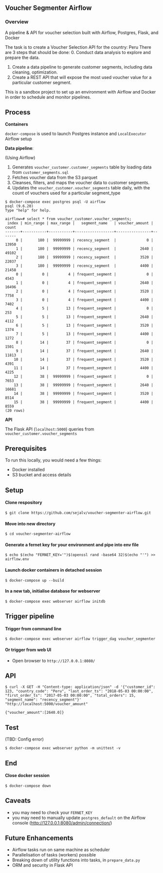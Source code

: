 ## Voucher Segmenter Airflow

### Overview

A pipeline & API for voucher selection built with Airflow, Postgres, Flask, and Docker

The task is to create a Voucher Selection API for the country: Peru
There are 3 steps that should be done:
0. Conduct data analysis to explore and prepare the data.
1. Create a data pipeline to generate customer segments, including data cleaning, optimization.
2. Create a REST API that will expose the most used voucher value for a particular customer
segment.

This is a sandbox project to set up an environment with Airflow and Docker in order to schedule and monitor pipelines.

## Process

**Containers**

`docker-compose` is used to launch Postgres instance and `LocalExecutor` Airflow setup

**Data pipeline**:

(Using Airflow)

1. Generates `voucher_customer.customer_segments` table by loading data from `customer_segments.sql`
2. Fetches voucher data from the S3 parquet
3. Cleanses, filters, and maps the voucher data to customer segments.
4. Updates the `voucher_customer.voucher_segments` table daily, with the count of vouchers used for a particular segment_type

```
$ docker-compose exec postgres psql -U airflow
psql (9.6.20)
Type "help" for help.

airflow=# select * from voucher_customer.voucher_segments;
 index | min_range | max_range |   segment_name   | voucher_amount | count 
-------+-----------+-----------+------------------+----------------+-------
     0 |       180 |  99999999 | recency_segment  |              0 | 13950
     1 |       180 |  99999999 | recency_segment  |           2640 | 49102
     2 |       180 |  99999999 | recency_segment  |           3520 | 22037
     3 |       180 |  99999999 | recency_segment  |           4400 | 21458
     0 |         0 |         4 | frequent_segment |              0 |  4543
     1 |         0 |         4 | frequent_segment |           2640 | 16496
     2 |         0 |         4 | frequent_segment |           3520 |  7758
     3 |         0 |         4 | frequent_segment |           4400 |  7402
     4 |         5 |        13 | frequent_segment |              0 |   253
     5 |         5 |        13 | frequent_segment |           2640 |  4112
     6 |         5 |        13 | frequent_segment |           3520 |  1374
     7 |         5 |        13 | frequent_segment |           4400 |  1272
     8 |        14 |        37 | frequent_segment |              0 |  1501
     9 |        14 |        37 | frequent_segment |           2640 | 11813
    10 |        14 |        37 | frequent_segment |           3520 |  4391
    11 |        14 |        37 | frequent_segment |           4400 |  4225
    12 |        38 |  99999999 | frequent_segment |              0 |  7653
    13 |        38 |  99999999 | frequent_segment |           2640 | 16681
    14 |        38 |  99999999 | frequent_segment |           3520 |  8514
    15 |        38 |  99999999 | frequent_segment |           4400 |  8559
(20 rows)

```

**API**

The Flask API (`localhost:5000`) queries from `voucher_customer.voucher_segments`



## Prerequisites
To run this locally, you would need a few things:
* Docker installed
* S3 bucket and access details

## Setup

#### Clone respository
```
$ git clone https://github.com/sejalv/voucher-segmenter-airflow.git
```

#### Move into new directory
```
$ cd voucher-segmenter-airflow
```

#### Generate a fernet key for your environment and pipe into env file
```
$ echo $(echo "FERNET_KEY='")$(openssl rand -base64 32)$(echo "'") >> airflow.env
```

#### Launch docker containers in detached session
```
$ docker-compose up --build
```

#### In a new tab, initialise database for webserver
```
$ docker-compose exec webserver airflow initdb
```

## Trigger pipeline
#### Trigger from command line
```
$ docker-compose exec webserver airflow trigger_dag voucher_segmenter
```
#### Or trigger from web UI
* Open browser to `http://127.0.0.1:8080/`

## API
```
$ curl -X GET -H "Content-type: application/json" -d '{"customer_id": 123, "country_code": "Peru", "last_order_ts": "2018-05-03 00:00:00", "first_order_ts": "2017-05-03 00:00:00", "total_orders": 15, "segment_name": "recency_segment"}' "http://localhost:5000/voucher_amount"

{"voucher_amount":[2640.0]}
```
## Test

(TBD: Config error)
```
$ docker-compose exec webserver python -m unittest -v
```

## End
#### Close docker session
```
$ docker-compose down
```

## Caveats

* you may need to check your `FERNET_KEY`
* you may need to manually update `postgres_default` on the Airflow console
(http://127.0.0.1:8080/admin/connection/)

## Future Enhancements
* Airflow tasks run on same machine as scheduler
* Parallelisation of tasks (workers) possible
* Breaking down of utility functions into tasks, in `prepare_data.py`
* ORM and security in Flask API



